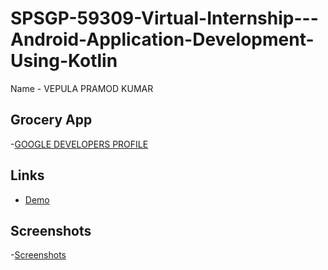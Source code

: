 
# SPSGP-59309-Virtual-Internship---Android-Application-Development-Using-Kotlin
Name - VEPULA PRAMOD KUMAR

## Grocery App

-[GOOGLE DEVELOPERS PROFILE](https://g.dev/pramod16)


## Links

 - [Demo](https://drive.google.com/file/d/1LbdjMniGvhJoWtnHuVfkRSmh7fgU_5ch/view?usp=sharing)
 
## Screenshots

-[Screenshots](https://drive.google.com/drive/folders/1WI9nEJE26C1VZ2zvFOmsYAfh_jubQgfT?usp=sharing)

